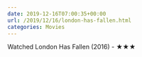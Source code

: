 ```yaml
---
date: 2019-12-16T07:00:35+00:00
url: /2019/12/16/london-has-fallen.html
categories: Movies
---
```

Watched London Has Fallen (2016) - ★★★




